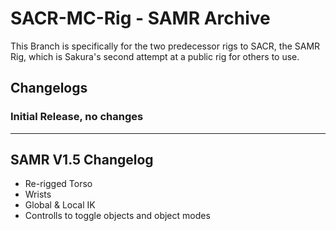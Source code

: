 # SACR-MC-Rig - SAMR Archive

This Branch is specifically for the two predecessor rigs to SACR, the SAMR Rig, which is Sakura's second attempt at a public rig for others to use.

## Changelogs

### Initial Release, no changes

-----

## SAMR V1.5 Changelog

- Re-rigged Torso
- Wrists
- Global & Local IK
- Controlls to toggle objects and object modes
